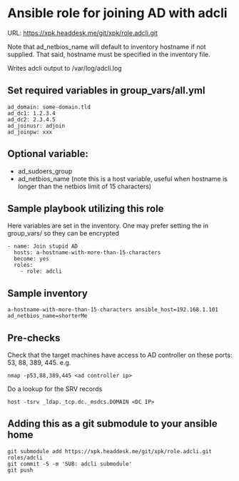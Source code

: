 # Ansible role for joining AD with adcli
URL: https://xpk.headdesk.me/git/xpk/role.adcli.git

Note that ad_netbios_name will default to inventory hostname if not supplied. That said, hostname must be specified in the inventory file.

Writes adcli output to /var/log/adcli.log

## Set required variables in group_vars/all.yml
```
ad_domain: some-domain.tld
ad_dc1: 1.2.3.4
ad_dc2: 2.3.4.5
ad_joinusr: adjoin
ad_joinpw: xxx
```

## Optional variable:
- ad_sudoers_group
- ad_netbios_name (note this is a host variable, useful when hostname is longer than the netbios limit of 15 characters)

## Sample playbook utilizing this role
Here variables are set in the inventory. One may prefer setting the in group_vars/ so they can be encrypted

```
- name: Join stupid AD
  hosts: a-hostname-with-more-than-15-characters
  become: yes
  roles:
    - role: adcli
```

## Sample inventory
```
a-hostname-with-more-than-15-characters ansible_host=192.168.1.101 ad_netbios_name=shorterMe
```

## Pre-checks
Check that the target machines have access to AD controller on these ports: 53, 88, 389, 445. e.g.
```
nmap -p53,88,389,445 <ad controller ip>
```

Do a lookup for the SRV records
```
host -tsrv _ldap._tcp.dc._msdcs.DOMAIN <DC IP>
```

## Adding this as a git submodule to your ansible home
```
git submodule add https://xpk.headdesk.me/git/xpk/role.adcli.git roles/adcli
git commit -S -m 'SUB: adcli submodule'
git push
```
